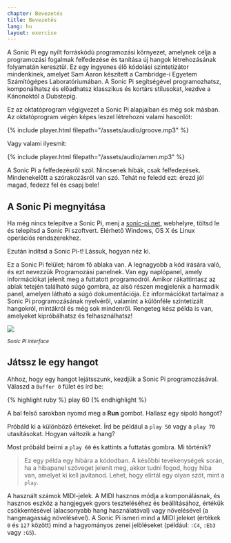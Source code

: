 ```yaml
---
chapter: Bevezetés
title: Bevezetés
lang: hu
layout: exercise
---
```


A Sonic Pi egy nyílt forráskódú programozási környezet, amelynek célja a programozási fogalmak felfedezése és tanítása új hangok létrehozásának folyamatán keresztül. Ez egy ingyenes élő kódolási szintetizátor mindenkinek, amelyet Sam Aaron készített a Cambridge-i Egyetem Számítógépes Laboratóriumában. A Sonic Pi segítségével programozhatsz, komponálhatsz és előadhatsz klasszikus és kortárs stílusokat, kezdve a Kánonoktól a Dubstepig.

Ez az oktatóprogram végigvezet a Sonic Pi alapjaiban és még sok másban. Az oktatóprogram végén képes leszel létrehozni valami hasonlót:

{% include player.html filepath="/assets/audio/groove.mp3" %}

Vagy valami ilyesmit:

{% include player.html filepath="/assets/audio/amen.mp3" %}

A Sonic Pi a felfedezésről szól. Nincsenek hibák, csak felfedezések. Mindenekelőtt a szórakozásról van szó. Tehát ne feledd ezt: érezd jól magad, fedezz fel és csapj bele!

## A Sonic Pi megnyitása

Ha még nincs telepítve a Sonic Pi, menj a  <a href="http://sonic-pi.net/">sonic-pi.net</a>, webhelyre, töltsd le és telepítsd a Sonic Pi szoftvert. Elérhető Windows, OS X és Linux operációs rendszerekhez.

Ezután indítsd a Sonic Pi-t! Lássuk, hogyan néz ki.

Ez a Sonic Pi felület; három fő ablaka van. A legnagyobb a kód írására való, és ezt nevezzük Programozási panelnek. Van egy naplópanel, amely információkat jelenít meg a futtatott programodról. Amikor rákattintasz az ablak tetején található súgó gombra, az alsó részen megjelenik a harmadik panel, amelyen látható a súgó dokumentációja. Ez információkat tartalmaz a Sonic Pi programozásának nyelvéről, valamint a különféle szintetizált hangokról, mintákról és még sok mindenről. Rengeteg kész példa is van, amelyeket kipróbálhatsz és felhasználhatsz!

<img src="{{ '/assets/img/interface_hu.png' | prepend: site.baseurl}}">
<p class="center"><small><i>Sonic Pi interface</i></small></p>

## Játssz le egy hangot

Ahhoz, hogy egy hangot lejátsszunk, kezdjük a Sonic Pi programozásával. Válaszd a `Buffer 0` fület és írd be:

{% highlight ruby %}
play 60
{% endhighlight %}

A bal felső sarokban nyomd meg a **Run** gombot. Hallasz egy sípoló hangot?

Próbáld ki a különböző értékeket. Írd be például a `play 50` vagy a `play 70` utasításokat. Hogyan változik a hang?

Most próbáld beírni a `play 60` és kattints a futtatás gombra. Mi történik?

> Ez egy példa egy hibára a kódodban. A későbbi tevékenységek során, ha a hibapanel szöveget jelenít meg, akkor tudni fogod, hogy hiba van, amelyet ki kell javítanod. Lehet, hogy elírtál egy olyan szót, mint a `play`.

A használt számok MIDI-jelek. A MIDI hasznos módja a komponálásnak, és hasznos eszköz a hangjegyek gyors teszteléséhez és beállításához, értékük csökkentésével (alacsonyabb hang használatával) vagy növelésével (a hangmagasság növelésével). A Sonic Pi ismeri mind a MIDI jeleket  (értékek `0` és `127` között) mind a hagyományos zenei jelöléseket (például: `:C4`, `:Eb3` vagy `:G5`).
